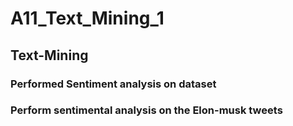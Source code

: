 # A11_Text_Mining_1
## Text-Mining
### Performed Sentiment analysis on dataset
### Perform sentimental analysis on the Elon-musk tweets
